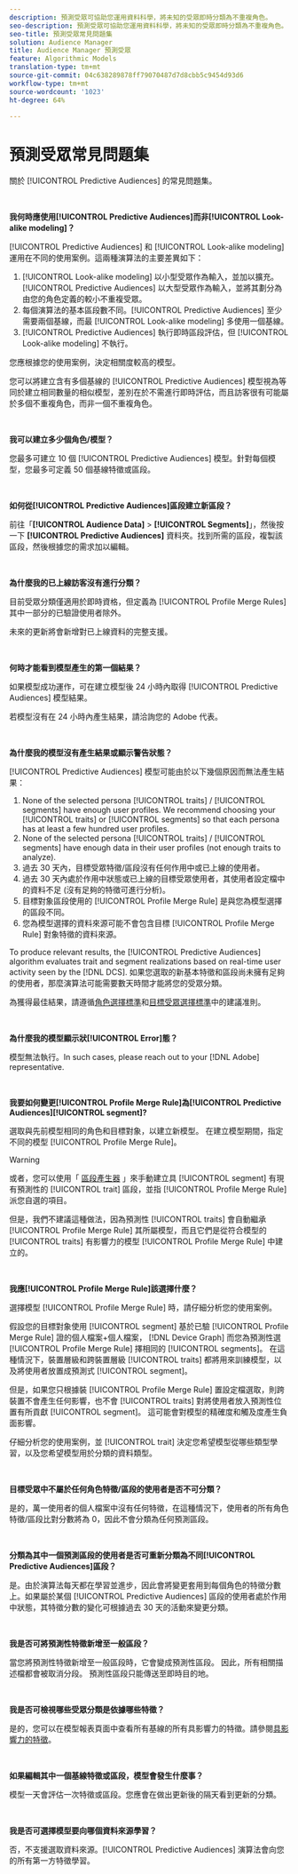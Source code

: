 ```yaml
---
description: 預測受眾可協助您運用資料科學，將未知的受眾即時分類為不重複角色。
seo-description: 預測受眾可協助您運用資料科學，將未知的受眾即時分類為不重複角色。
seo-title: 預測受眾常見問題集
solution: Audience Manager
title: Audience Manager 預測受眾
feature: Algorithmic Models
translation-type: tm+mt
source-git-commit: 04c638289878ff79070487d7d8cbb5c9454d93d6
workflow-type: tm+mt
source-wordcount: '1023'
ht-degree: 64%

---
```



# 預測受眾常見問題集

關於 [!UICONTROL Predictive Audiences] 的常見問題集。

 

**我何時應使用[!UICONTROL Predictive Audiences]而非[!UICONTROL Look-alike modeling]？**

[!UICONTROL Predictive Audiences] 和 [!UICONTROL Look-alike modeling] 運用在不同的使用案例。這兩種演算法的主要差異如下：

1. [!UICONTROL Look-alike modeling] 以小型受眾作為輸入，並加以擴充。[!UICONTROL Predictive Audiences] 以大型受眾作為輸入，並將其劃分為由您的角色定義的較小不重複受眾。
1. 每個演算法的基本區段數不同。[!UICONTROL Predictive Audiences] 至少需要兩個基線，而最 [!UICONTROL Look-alike modeling] 多使用一個基線。
1. [!UICONTROL Predictive Audiences] 執行即時區段評估，但 [!UICONTROL Look-alike modeling] 不執行。

您應根據您的使用案例，決定相關度較高的模型。

您可以將建立含有多個基線的 [!UICONTROL Predictive Audiences] 模型視為等同於建立相同數量的相似模型，差別在於不需進行即時評估，而且訪客很有可能屬於多個不重複角色，而非一個不重複角色。

 

**我可以建立多少個角色/模型？**

您最多可建立 10 個 [!UICONTROL Predictive Audiences] 模型。針對每個模型，您最多可定義 50 個基線特徵或區段。

 

**如何從[!UICONTROL Predictive Audiences]區段建立新區段？**

前往「**[!UICONTROL Audience Data]** > **[!UICONTROL Segments]**」，然後按一下 **[!UICONTROL Predictive Audiences]** 資料夾。找到所需的區段，複製該區段，然後根據您的需求加以編輯。

 

**為什麼我的已上線訪客沒有進行分類？**

目前受眾分類僅適用於即時資格，但定義為 [!UICONTROL Profile Merge Rules] 其中一部分的已驗證使用者除外。

未來的更新將會新增對已上線資料的完整支援。

 

**何時才能看到模型產生的第一個結果？**

如果模型成功運作，可在建立模型後 24 小時內取得 [!UICONTROL Predictive Audiences] 模型結果。

若模型沒有在 24 小時內產生結果，請洽詢您的 Adobe 代表。

 

**為什麼我的模型沒有產生結果或顯示警告狀態？**

[!UICONTROL Predictive Audiences] 模型可能由於以下幾個原因而無法產生結果：

1. None of the selected persona [!UICONTROL traits] / [!UICONTROL segments] have enough user profiles. We recommend choosing your [!UICONTROL traits] or [!UICONTROL segments] so that each persona has at least a few hundred user profiles.
1. None of the selected persona [!UICONTROL traits] / [!UICONTROL segments] have enough data in their user profiles (not enough traits to analyze).
1. 過去 30 天內，目標受眾特徵/區段沒有任何作用中或已上線的使用者。
1. 過去 30 天內處於作用中狀態或已上線的目標受眾使用者，其使用者設定檔中的資料不足 (沒有足夠的特徵可進行分析)。
1. 目標對象區段使用的 [!UICONTROL Profile Merge Rule] 是與您為模型選擇的區段不同。
1. 您為模型選擇的資料來源可能不會包含目標 [!UICONTROL Profile Merge Rule] 對象特徵的資料來源。

To produce relevant results, the [!UICONTROL Predictive Audiences] algorithm evaluates trait and segment realizations based on real-time user activity seen by the [!DNL DCS]. 如果您選取的新基本特徵和區段尚未擁有足夠的使用者，那麼演算法可能需要數天時間才能將您的受眾分類。

為獲得最佳結果，請遵循[角色選擇標準](../features/algorithmic-models/predictive-audiences.md#selection-personas)和[目標受眾選擇標準](../features/algorithmic-models/predictive-audiences.md#selection-audience)中的建議准則。

 

**為什麼我的模型顯示狀[!UICONTROL Error]態？**

模型無法執行。In such cases, please reach out to your [!DNL Adobe] representative.

 

**我要如何變更[!UICONTROL Profile Merge Rule]為[!UICONTROL Predictive Audiences][!UICONTROL segment]?**

選取與先前模型相同的角色和目標對象，以建立新模型。 在建立模型期間，指定不同的模型 [!UICONTROL Profile Merge Rule]。

>[!WARNING]
> 或者，您可以使用「 [區段產生器](../features/segments/segment-builder.md) 」來手動建立具 [!UICONTROL segment] 有現有預測性的 [!UICONTROL trait] 區段，並指 [!UICONTROL Profile Merge Rule] 派您自選的項目。
> 
> 但是，我們不建議這種做法，因為預測性 [!UICONTROL traits] 會自動繼承 [!UICONTROL Profile Merge Rule] 其所屬模型，而且它們是從符合模型的 [!UICONTROL traits] 有影響力的模型 [!UICONTROL Profile Merge Rule] 中建立的。

 

**我應[!UICONTROL Profile Merge Rule]該選擇什麼？**

選擇模型 [!UICONTROL Profile Merge Rule] 時，請仔細分析您的使用案例。

假設您的目標對象使用 [!UICONTROL segment] 基於已驗 [!UICONTROL Profile Merge Rule] 證的個人檔案+個人檔案， [!DNL Device Graph] 而您為預測性選 [!UICONTROL Profile Merge Rule] 擇相同的 [!UICONTROL segments]。 在這種情況下，裝置層級和跨裝置層級 [!UICONTROL traits] 都將用來訓練模型，以及將使用者放置成預測式 [!UICONTROL segment]。

但是，如果您只根據裝 [!UICONTROL Profile Merge Rule] 置設定檔選取，則跨裝置不會產生任何影響，也不會 [!UICONTROL traits] 對將使用者放入預測性位置有所貢獻 [!UICONTROL segment]。 這可能會對模型的精確度和觸及度產生負面影響。

仔細分析您的使用案例，並 [!UICONTROL trait] 決定您希望模型從哪些類型學習，以及您希望模型用於分類的資料類型。

 

**目標受眾中不屬於任何角色特徵/區段的使用者是否不可分類？**

是的，萬一使用者的個人檔案中沒有任何特徵，在這種情況下，使用者的所有角色特徵/區段比對分數將為 0，因此不會分類為任何預測區段。

 

**分類為其中一個預測區段的使用者是否可重新分類為不同[!UICONTROL Predictive Audiences]區段？**

是。由於演算法每天都在學習並進步，因此會將變更套用到每個角色的特徵分數上。如果屬於某個 [!UICONTROL Predictive Audiences] 區段的使用者處於作用中狀態，其特徵分數的變化可根據過去 30 天的活動來變更分類。

 

**我是否可將預測性特徵新增至一般區段？**

當您將預測性特徵新增至一般區段時，它會變成預測性區段。 因此，所有相關描述檔都會被取消分段。 預測性區段只能傳送至即時目的地。

 

**我是否可檢視哪些受眾分類是依據哪些特徵？**

是的，您可以在模型報表頁面中查看所有基線的所有具影響力的特徵。請參閱[具影響力的特徵](../features/algorithmic-models/predictive-audiences-reporting.md#influential-traits)。

 

**如果編輯其中一個基線特徵或區段，模型會發生什麼事？**

模型一天會評估一次特徵或區段。您應會在做出更新後的隔天看到更新的分類。

 

**我是否可選擇模型要向哪個資料來源學習？**

否，不支援選取資料來源。[!UICONTROL Predictive Audiences] 演算法會向您的所有第一方特徵學習。